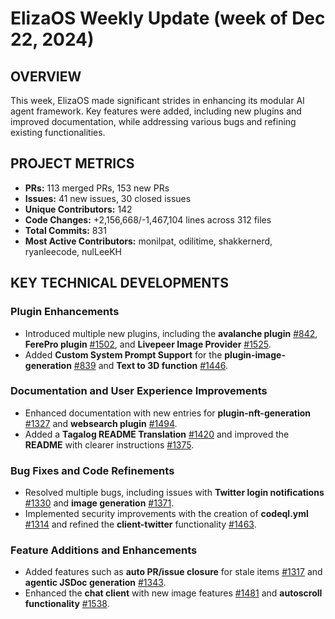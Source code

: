# ElizaOS Weekly Update (week of Dec 22, 2024)

## OVERVIEW 
This week, ElizaOS made significant strides in enhancing its modular AI agent framework. Key features were added, including new plugins and improved documentation, while addressing various bugs and refining existing functionalities.

## PROJECT METRICS
- **PRs:** 113 merged PRs, 153 new PRs
- **Issues:** 41 new issues, 30 closed issues
- **Unique Contributors:** 142
- **Code Changes:** +2,156,668/-1,467,104 lines across 312 files
- **Total Commits:** 831
- **Most Active Contributors:** monilpat, odilitime, shakkernerd, ryanleecode, nulLeeKH

## KEY TECHNICAL DEVELOPMENTS

### Plugin Enhancements
- Introduced multiple new plugins, including the **avalanche plugin** [#842](https://github.com/elizaos/eliza/pull/842), **FerePro plugin** [#1502](https://github.com/elizaos/eliza/pull/1502), and **Livepeer Image Provider** [#1525](https://github.com/elizaos/eliza/pull/1525).
- Added **Custom System Prompt Support** for the **plugin-image-generation** [#839](https://github.com/elizaos/eliza/pull/839) and **Text to 3D function** [#1446](https://github.com/elizaos/eliza/pull/1446).

### Documentation and User Experience Improvements
- Enhanced documentation with new entries for **plugin-nft-generation** [#1327](https://github.com/elizaos/eliza/pull/1327) and **websearch plugin** [#1494](https://github.com/elizaos/eliza/pull/1494).
- Added a **Tagalog README Translation** [#1420](https://github.com/elizaos/eliza/pull/1420) and improved the **README** with clearer instructions [#1375](https://github.com/elizaos/eliza/pull/1375).

### Bug Fixes and Code Refinements
- Resolved multiple bugs, including issues with **Twitter login notifications** [#1330](https://github.com/elizaos/eliza/pull/1330) and **image generation** [#1371](https://github.com/elizaos/eliza/pull/1371).
- Implemented security improvements with the creation of **codeql.yml** [#1314](https://github.com/elizaos/eliza/pull/1314) and refined the **client-twitter** functionality [#1463](https://github.com/elizaos/eliza/pull/1463).

### Feature Additions and Enhancements
- Added features such as **auto PR/issue closure** for stale items [#1317](https://github.com/elizaos/eliza/pull/1317) and **agentic JSDoc generation** [#1343](https://github.com/elizaos/eliza/pull/1343).
- Enhanced the **chat client** with new image features [#1481](https://github.com/elizaos/eliza/pull/1481) and **autoscroll functionality** [#1538](https://github.com/elizaos/eliza/pull/1538).